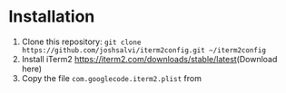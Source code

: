 # Installation

1. Clone this repository: 
    `git clone https://github.com/joshsalvi/iterm2config.git ~/iterm2config`
2. Install iTerm2 <https://iterm2.com/downloads/stable/latest>(Download here)
3. Copy the file `com.googlecode.iterm2.plist` from 